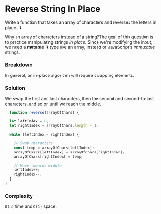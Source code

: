 # Reverse String In Place

Write a function that takes an array of characters and reverses the letters in place. ↴

Why an array of characters instead of a string?The goal of this question is to practice manipulating strings *in place*. Since we're modifying the input, we need a **mutable ↴** type like an array, instead of JavaScript's *immutable* strings.

### Breakdown

In general, an in-place algorithm will require swapping elements.

### Solution

We swap the first and last characters, then the second and second-to-last characters, and so on until we reach the middle.

```javascript
  function reverse(arrayOfChars) {

  let leftIndex = 0;
  let rightIndex = arrayOfChars.length - 1;

  while (leftIndex < rightIndex) {

    // Swap characters
    const temp = arrayOfChars[leftIndex];
    arrayOfChars[leftIndex] = arrayOfChars[rightIndex];
    arrayOfChars[rightIndex] = temp;

    // Move towards middle
    leftIndex++;
    rightIndex--;
  }
}
```



### Complexity

`O(n)` time and `O(1)` space.